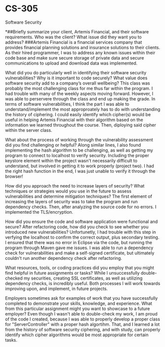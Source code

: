# CS-305
Software Security

*##Briefly summarize your client, Artemis Financial, and their software requirements. Who was the client? What issue did they want you to address?
###Artemis Financial is a financial services company that provides financial planning solutions and insurance solutions to their clients. As their hired programmer, I was to address any known issues within their code base and make sure secure storage of private data and secure communications to upload and download data was implemented.

What did you do particularly well in identifying their software security vulnerabilities? Why is it important to code securely? What value does software security add to a company’s overall wellbeing?
This class was probably the most challenging class for me thus far within the program. I had trouble with many of the weekly aspects moving forward. However, I was able to perservere through the class and end up making the grade. In terms of software vulnerabilities, I think the part I was able to understand/implement the most approproately has to do with understanding the history of ciphering. I could easily identify which cipher(s) would be useful in helping Artemis Financial with their algorithm based on the information we learned throughout the course. Then, diploying said cipher within the server class.

What about the process of working through the vulnerability assessment did you find challenging or helpful?
Along similar lines, I also found implementing the hash algorithm to be challenging, as well as getting my program to connect to localhost to verify security. Including the proper keystore element within the project wasn't necessarily difficult to understand, but involved in getting it to work properly (project two). I had the right hash function in the end, I was just unable to verify it through the browser!

How did you approach the need to increase layers of security? What techniques or strategies would you use in the future to assess vulnerabilities and determine mitigation techniques?
The first element of increasing the layers of security was to take the program and run dependency checks. Then, after analyzing the source code for no errors. I implemented the TLS/encryption.

How did you ensure the code and software application were functional and secure? After refactoring code, how did you check to see whether you introduced new vulnerabilities?
Unfortunetly, I had trouble with this step in verfying the localhost to confirm the correct output, plus secondary testing. I ensured that there was no error in Eclipse via the code, but running the program through Maven gave me issues. I was able to run a dependency check for vulnerabilities and make a self-signed certificate, but ultimately couldn't run another dependency check after refactoring.

What resources, tools, or coding practices did you employ that you might find helpful in future assignments or tasks?
While I unsuccessfully double-checked my securities, creating SSL certificates, as well as utilizing dependency checks, is incredibly useful. Both processes I will work towards improving upon, and implement, in future projects.

Employers sometimes ask for examples of work that you have successfully completed to demonstrate your skills, knowledge, and experience. What from this particular assignment might you want to showcase to a future employer?
Even though I wasn't able to double-check my work, I am proud of the code I created, because I was able to properly develop a proper class for "ServerController" with a proper hash algortihm. That, and I learned a lot from the history of software security ciphering, and with study, can properly identify which cipher algorithms would be most appropriate for certain tasks.
